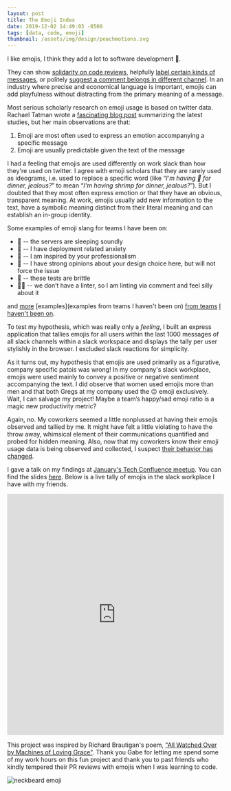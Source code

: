 ```yaml
---
layout: post
title: The Emoji Index
date: 2019-12-02 14:49:03 -0500
tags: [data, code, emoji]
thumbnail: /assets/img/design/peachmotions.svg
---
```


I like emojis, I think they add a lot to software development 🧐.

They can show [solidarity on code reviews](https://github.blog/2018-12-07-octoverse-emoji-on-github/), helpfully [label certain kinds of messages](https://18f.gsa.gov/2015/12/08/using-emoji-for-knowledge-sharing/), or politely [suggest a comment belongs in different channel](https://medium.com/@mathowie/yeah-it-started-with-someone-finding-this-funny-image-of-a-raccoon-looking-super-helpful-and-once-971e7c901e8e#.ka1cy355g). In an industry where precise and economical language is important, emojis can add playfulness without distracting from the primary meaning of a message.

Most serious scholarly research on emoji usage is based on twitter data. Rachael Tatman wrote a [fascinating blog post](https://makingnoiseandhearingthings.com/2018/03/17/how-do-we-use-emoji/) summarizing the latest studies, but her main observations are that:

1. Emoji are most often used to express an emotion accompanying a specific message
2. Emoji are usually predictable given the text of the message

I had a feeling that emojis are used differently on work slack than how they're used on twitter. I agree with emoji scholars that they are rarely used as ideograms, i.e. used to replace a specific word (like “_I'm having 🦐 for dinner, jealous?_” to mean “_I'm having shrimp for dinner, jealous?_”). But I doubted that they most often express emotion or that they have an obvious, transparent meaning. At work, emojis usually add new information to the text, have a symbolic meaning distinct from their literal meaning and can establish an in-group identity.

Some examples of emoji slang for teams I have been on:

- 🌾 -- the servers are sleeping soundly
- 🥩 -- I have deployment related anxiety
- 🏤 -- I am inspired by your professionalism
- 💩 -- I have strong opinions about your design choice here, but will not force the issue
- 💨 -- these tests are brittle
- 💂‍♀ -- we don’t have a linter, so I am linting via comment and feel silly about it

and [more](https://gitmoji.carloscuesta.me/) [examples](examples from teams I haven't been on) [from teams](https://slackhq.com/some-of-the-ways-we-use-emoji-at-slack) [I haven't been on](https://www.quora.com/On-GitHub-what-is-the-significance-of-the-Ship-It-squirrel).

To test my hypothesis, which was really only a _feeling_, I built an express application that tallies emojis for all users within the last 1000 messages of all slack channels within a slack workspace and displays the tally per user stylishly in the browser. I excluded slack reactions for simplicity.

As it turns out, my hypothesis that emojis are used primarily as a figurative, company specific patois was wrong! In my company's slack workplace, emojis were used mainly to convey a positive or negative sentiment accompanying the text. I did observe that women used emojis more than men and that both Gregs at my company used the 😉 emoji exclusively. Wait, I can salvage my project! Maybe a team’s happy/sad emoji ratio is a magic new productivity metric?

Again, no. My coworkers seemed a little nonplussed at having their emojis observed and tallied by me. It might have felt a little violating to have the throw away, whimsical element of their communications quantified and probed for hidden meaning. Also, now that my coworkers know their emoji usage data is being observed and collected, I suspect [their behavior has changed](<https://en.wikipedia.org/wiki/Observer_effect_(physics)>).

I gave a talk on my findings at [January's Tech Confluence meetup](https://www.meetup.com/TechConfluence/events/rwkxkrybccbtb/). You can find the slides [here](https://docs.google.com/presentation/d/1wqI0McejPnMmEmz42v1qaCC3O9n1TR1ztVBszEp192s/edit#slide=id.p). Below is a live tally of emojis in the slack workplace I have with my friends.

<div class="row pb-4 pt-2">
    <div class="glitch-embed-wrap" style="height: 40em; width: 100%;">
      <iframe
        src="https://glitch.com/embed/#!/embed/alfovo-emoji-index?path=index.js&previewSize=100"
        title="alfovo-emoji-index on Glitch"
        allow="geolocation; microphone; camera; midi; vr; encrypted-media"
        style="height: 100%; width: 100%; border: 0;">
      </iframe>
  </div>
</div>

This project was inspired by Richard Brautigan's poem, ["All Watched Over by Machines of Loving Grace"](https://www.theatlantic.com/technology/archive/2011/09/weekend-poem-all-watched-over-by-machines-of-loving-grace/245251/). Thank you Gabe for letting me spend some of my work hours on this fun project and thank you to past friends who kindly tempered their PR reviews with emojis when I was learning to code.

<div class="row">
	<div class="col-md-4">
		<img src="https://s3.amazonaws.com/37assets/svn/1128-neckbeard.jpg" alt="neckbeard emoji">
	</div>
</div>
